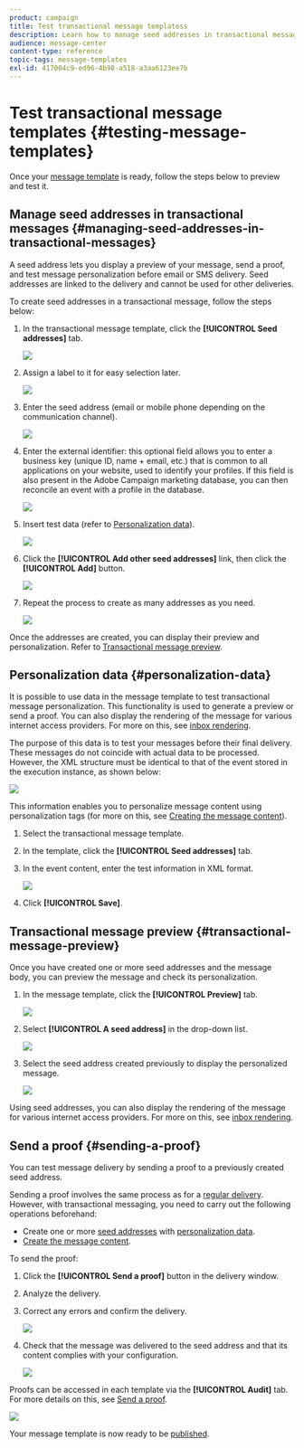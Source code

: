 ```yaml
---
product: campaign
title: Test transactional message templatess
description: Learn how to manage seed addresses in transactional messages in order to preview and test them in Adobe Campaign Classic.
audience: message-center
content-type: reference
topic-tags: message-templates
exl-id: 417004c9-ed96-4b98-a518-a3aa6123ee7b
---
```

# Test transactional message templates {#testing-message-templates}

Once your [message template](../../message-center/using/creating-the-message-template.md) is ready, follow the steps below to preview and test it.

## Manage seed addresses in transactional messages {#managing-seed-addresses-in-transactional-messages}

A seed address lets you display a preview of your message, send a proof, and test message personalization before email or SMS delivery. Seed addresses are linked to the delivery and cannot be used for other deliveries.

To create seed addresses in a transactional message, follow the steps below:

1. In the transactional message template, click the **[!UICONTROL Seed addresses]** tab.

   ![](assets/messagecenter_create_seedaddr_001.png)

1. Assign a label to it for easy selection later.

   ![](assets/messagecenter_create_seedaddr_002.png)

1. Enter the seed address (email or mobile phone depending on the communication channel). 

   ![](assets/messagecenter_create_seedaddr_003.png)

1. Enter the external identifier: this optional field allows you to enter a business key (unique ID, name + email, etc.) that is common to all applications on your website, used to identify your profiles. If this field is also present in the Adobe Campaign marketing database, you can then reconcile an event with a profile in the database.

   ![](assets/messagecenter_create_seedaddr_003bis.png)

1. Insert test data (refer to [Personalization data](#personalization-data)).

   ![](assets/messagecenter_create_custo_001.png)

   <!--## Creating several seed addresses {#creating-several-seed-addresses}-->
1. Click the **[!UICONTROL Add other seed addresses]** link, then click the **[!UICONTROL Add]** button.

   ![](assets/messagecenter_create_seedaddr_004.png)

   <!--1. Follow the configuration steps for a seed address detailed in the [Creating a seed address](#creating-a-seed-address) section.-->
1. Repeat the process to create as many addresses as you need.

   ![](assets/messagecenter_create_seedaddr_008.png)

Once the addresses are created, you can display their preview and personalization. Refer to [Transactional message preview](#transactional-message-preview).

## Personalization data {#personalization-data}

It is possible to use data in the message template to test transactional message personalization. This functionality is used to generate a preview or send a proof. You can also display the rendering of the message for various internet access providers. For more on this, see [inbox rendering](../../delivery/using/inbox-rendering.md).

The purpose of this data is to test your messages before their final delivery. These messages do not coincide with actual data to be processed. However, the XML structure must be identical to that of the event stored in the execution instance, as shown below:

![](assets/messagecenter_create_custo_006.png)

This information enables you to personalize message content using personalization tags (for more on this, see [Creating the message content](../../message-center/using/creating-the-message-template.md#creating-message-content)).

1. Select the transactional message template.

1. In the template, click the **[!UICONTROL Seed addresses]** tab.

1. In the event content, enter the test information in XML format.

   ![](assets/messagecenter_create_custo_001.png)

1. Click **[!UICONTROL Save]**.

## Transactional message preview {#transactional-message-preview}

Once you have created one or more seed addresses and the message body, you can preview the message and check its personalization.

1. In the message template, click the **[!UICONTROL Preview]** tab.

   ![](assets/messagecenter_preview_001.png)

1. Select **[!UICONTROL A seed address]** in the drop-down list.

   ![](assets/messagecenter_preview_002.png)

1. Select the seed address created previously to display the personalized message.

   ![](assets/messagecenter_create_seedaddr_009.png)

Using seed addresses, you can also display the rendering of the message for various internet access providers. For more on this, see [inbox rendering](../../delivery/using/inbox-rendering.md).

## Send a proof {#sending-a-proof}

You can test message delivery by sending a proof to a previously created seed address.

Sending a proof involves the same process as for a [regular delivery](../../delivery/using/steps-validating-the-delivery.md#sending-a-proof). However, with transactional messaging, you need to carry out the following operations beforehand:

* Create one or more [seed addresses](#managing-seed-addresses-in-transactional-messages) with [personalization data](#personalization-data).
* [Create the message content](../../message-center/using/creating-the-message-template.md#creating-message-content).

To send the proof:

1. Click the **[!UICONTROL Send a proof]** button in the delivery window.
1. Analyze the delivery.
1. Correct any errors and confirm the delivery.

   ![](assets/messagecenter_send_proof_001.png)

1. Check that the message was delivered to the seed address and that its content complies with your configuration.

   ![](assets/messagecenter_send_proof_002.png)

Proofs can be accessed in each template via the **[!UICONTROL Audit]** tab. For more details on this, see [Send a proof](../../delivery/using/steps-validating-the-delivery.md#sending-a-proof).

![](assets/messagecenter_send_proof_003.png)

Your message template is now ready to be [published](../../message-center/using/publishing-message-templates.md).